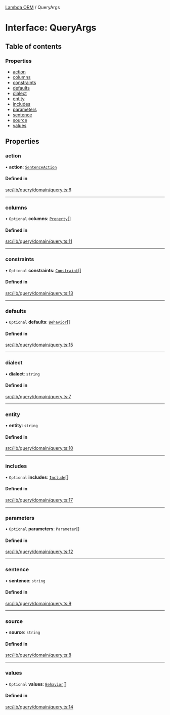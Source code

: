 [Lambda ORM](../README.md) / QueryArgs

# Interface: QueryArgs

## Table of contents

### Properties

- [action](QueryArgs.md#action)
- [columns](QueryArgs.md#columns)
- [constraints](QueryArgs.md#constraints)
- [defaults](QueryArgs.md#defaults)
- [dialect](QueryArgs.md#dialect)
- [entity](QueryArgs.md#entity)
- [includes](QueryArgs.md#includes)
- [parameters](QueryArgs.md#parameters)
- [sentence](QueryArgs.md#sentence)
- [source](QueryArgs.md#source)
- [values](QueryArgs.md#values)

## Properties

### action

• **action**: [`SentenceAction`](../enums/SentenceAction.md)

#### Defined in

[src/lib/query/domain/query.ts:6](https://github.com/FlavioLionelRita/lambdaorm/blob/afffa105/src/lib/query/domain/query.ts#L6)

___

### columns

• `Optional` **columns**: [`Property`](Property.md)[]

#### Defined in

[src/lib/query/domain/query.ts:11](https://github.com/FlavioLionelRita/lambdaorm/blob/afffa105/src/lib/query/domain/query.ts#L11)

___

### constraints

• `Optional` **constraints**: [`Constraint`](Constraint.md)[]

#### Defined in

[src/lib/query/domain/query.ts:13](https://github.com/FlavioLionelRita/lambdaorm/blob/afffa105/src/lib/query/domain/query.ts#L13)

___

### defaults

• `Optional` **defaults**: [`Behavior`](Behavior.md)[]

#### Defined in

[src/lib/query/domain/query.ts:15](https://github.com/FlavioLionelRita/lambdaorm/blob/afffa105/src/lib/query/domain/query.ts#L15)

___

### dialect

• **dialect**: `string`

#### Defined in

[src/lib/query/domain/query.ts:7](https://github.com/FlavioLionelRita/lambdaorm/blob/afffa105/src/lib/query/domain/query.ts#L7)

___

### entity

• **entity**: `string`

#### Defined in

[src/lib/query/domain/query.ts:10](https://github.com/FlavioLionelRita/lambdaorm/blob/afffa105/src/lib/query/domain/query.ts#L10)

___

### includes

• `Optional` **includes**: [`Include`](../classes/Include.md)[]

#### Defined in

[src/lib/query/domain/query.ts:17](https://github.com/FlavioLionelRita/lambdaorm/blob/afffa105/src/lib/query/domain/query.ts#L17)

___

### parameters

• `Optional` **parameters**: `Parameter`[]

#### Defined in

[src/lib/query/domain/query.ts:12](https://github.com/FlavioLionelRita/lambdaorm/blob/afffa105/src/lib/query/domain/query.ts#L12)

___

### sentence

• **sentence**: `string`

#### Defined in

[src/lib/query/domain/query.ts:9](https://github.com/FlavioLionelRita/lambdaorm/blob/afffa105/src/lib/query/domain/query.ts#L9)

___

### source

• **source**: `string`

#### Defined in

[src/lib/query/domain/query.ts:8](https://github.com/FlavioLionelRita/lambdaorm/blob/afffa105/src/lib/query/domain/query.ts#L8)

___

### values

• `Optional` **values**: [`Behavior`](Behavior.md)[]

#### Defined in

[src/lib/query/domain/query.ts:14](https://github.com/FlavioLionelRita/lambdaorm/blob/afffa105/src/lib/query/domain/query.ts#L14)
